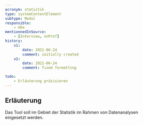 ```yaml
---
acronym: statistik
type: systemContextElement
subtype: Modul
responsible:
    - mba
mentionnedInSource:
    - [Interview, nnProf]
history:
    v1:
        date: 2021-06-24
        comment: initially created
    v2:
        date: 2021-06-24
        comment: fixed formatting

todo: 
    - Erläuterung präzisieren
---
```


## Erläuterung
Das Tool soll im Gebiet der Statistik im Rahmen von Datenanalysen eingesetzt werden.
